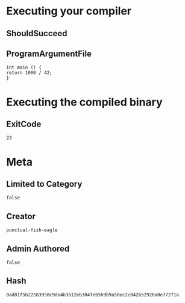 # Executing your compiler

## ShouldSucceed

## ProgramArgumentFile

```
int main () {
return 1000 / 42;
}
```

# Executing the compiled binary

## ExitCode

```
23
```

# Meta

## Limited to Category

```
false
```

## Creator

```
punctual-fish-eagle
```

## Admin Authored

```
false
```

## Hash

```
0ad81f5b22583958c9de4b3b12eb384feb569b9a58ec2c042b52920a0e772f1a
```
